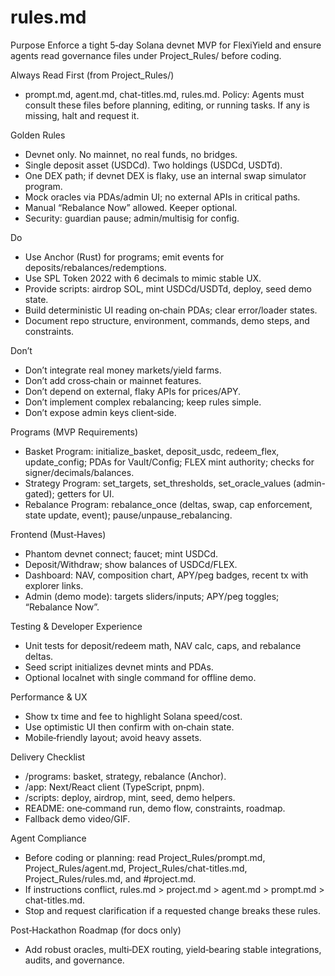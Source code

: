 # rules.md

Purpose
Enforce a tight 5‑day Solana devnet MVP for FlexiYield and ensure agents read governance files under Project_Rules/ before coding.

Always Read First (from Project_Rules/)
- prompt.md, agent.md, chat-titles.md, rules.md.
Policy: Agents must consult these files before planning, editing, or running tasks. If any is missing, halt and request it.

Golden Rules
- Devnet only. No mainnet, no real funds, no bridges.
- Single deposit asset (USDCd). Two holdings (USDCd, USDTd).
- One DEX path; if devnet DEX is flaky, use an internal swap simulator program.
- Mock oracles via PDAs/admin UI; no external APIs in critical paths.
- Manual “Rebalance Now” allowed. Keeper optional.
- Security: guardian pause; admin/multisig for config.

Do
- Use Anchor (Rust) for programs; emit events for deposits/rebalances/redemptions.
- Use SPL Token 2022 with 6 decimals to mimic stable UX.
- Provide scripts: airdrop SOL, mint USDCd/USDTd, deploy, seed demo state.
- Build deterministic UI reading on‑chain PDAs; clear error/loader states.
- Document repo structure, environment, commands, demo steps, and constraints.

Don’t
- Don’t integrate real money markets/yield farms.
- Don’t add cross‑chain or mainnet features.
- Don’t depend on external, flaky APIs for prices/APY.
- Don’t implement complex rebalancing; keep rules simple.
- Don’t expose admin keys client‑side.

Programs (MVP Requirements)
- Basket Program: initialize_basket, deposit_usdc, redeem_flex, update_config; PDAs for Vault/Config; FLEX mint authority; checks for signer/decimals/balances.
- Strategy Program: set_targets, set_thresholds, set_oracle_values (admin-gated); getters for UI.
- Rebalance Program: rebalance_once (deltas, swap, cap enforcement, state update, event); pause/unpause_rebalancing.

Frontend (Must‑Haves)
- Phantom devnet connect; faucet; mint USDCd.
- Deposit/Withdraw; show balances of USDCd/FLEX.
- Dashboard: NAV, composition chart, APY/peg badges, recent tx with explorer links.
- Admin (demo mode): targets sliders/inputs; APY/peg toggles; “Rebalance Now”.

Testing & Developer Experience
- Unit tests for deposit/redeem math, NAV calc, caps, and rebalance deltas.
- Seed script initializes devnet mints and PDAs.
- Optional localnet with single command for offline demo.

Performance & UX
- Show tx time and fee to highlight Solana speed/cost.
- Use optimistic UI then confirm with on‑chain state.
- Mobile‑friendly layout; avoid heavy assets.

Delivery Checklist
- /programs: basket, strategy, rebalance (Anchor).
- /app: Next/React client (TypeScript, pnpm).
- /scripts: deploy, airdrop, mint, seed, demo helpers.
- README: one‑command run, demo flow, constraints, roadmap.
- Fallback demo video/GIF.

Agent Compliance
- Before coding or planning: read Project_Rules/prompt.md, Project_Rules/agent.md, Project_Rules/chat-titles.md, Project_Rules/rules.md, and #project.md.
- If instructions conflict, rules.md > project.md > agent.md > prompt.md > chat-titles.md.
- Stop and request clarification if a requested change breaks these rules.

Post‑Hackathon Roadmap (for docs only)
- Add robust oracles, multi‑DEX routing, yield‑bearing stable integrations, audits, and governance.
